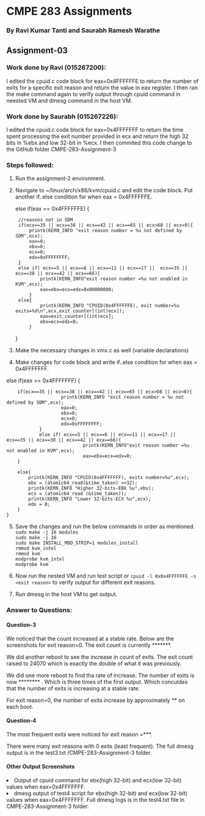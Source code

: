 <h1>CMPE 283 Assignments</h1>
<h3>By Ravi Kumar Tanti and Saurabh Ramesh Warathe</h3>

<h2>Assignment-03</h2>

<h3>Work done by Ravi (015267200):</h3>
I edited the cpuid.c code block for eax=0x4FFFFFFE to return the number of exits for a specific exit reason and return the value in eax register. I then ran the make command again to verify output through cpuid command in neested VM and dmesg command in the host VM.

<h3>Work done by Saurabh (015267226):</h3>
I edited the cpuid.c code block for eax=0x4FFFFFFF to return the time spent processing the exit number provided in ecx and return the high 32 bits in %ebx and low 32-bit in %ecx. I then commited this code change to the GitHub folder CMPE-283-Assignment-3

<h3>Steps followed:</h3>
    
1. Run the assignment-2 environment. <br>
    
2. Navigate to ~/linux/arch/x86/kvm/cpuid.c and edit the code block. Put another if..else condition for when eax = 0x4FFFFFFE. <br>
	  
	 else if(eax == 0x4FFFFFFE)
        {

		//reasons not in SDM
		if(ecx==35 || ecx==38 || ecx==42 || ecx==65 || ecx>68 || ecx<0){
			printk(KERN_INFO "exit reason number = %u not defined by SDM",ecx);
			eax=0;
			ebx=0;
			ecx=0;
			edx=0xFFFFFFFF;
		}
		else if( ecx==5 || ecx==6 || ecx==11 || ecx==17 ||  ecx==35 || ecx==38 || ecx==42 || ecx==66){
				printk(KERN_INFO"exit reason number =%u not enabled in KVM",ecx);
				eax=ebx=ecx=edx=0x00000000;
			}
		else{
				printk(KERN_INFO "CPUID(0x4FFFFFFE), exit number=%u exits=%d\n",ecx,exit_counter[(int)ecx]);
				eax=exit_counter[(int)ecx];
				ebx=ecx=edx=0;
			}
	  }

3. Make the necessary changes in vmx.c as well (variable declarations)<br>
4. Make changes for code block and write if..else condition for when eax = 0x4FFFFFFF. <br>
	  
  else if(eax == 0x4FFFFFFF)
	{

		if(ecx==35 || ecx==38 || ecx==42 || ecx==65 || ecx>68 || ecx<0){
                        printk(KERN_INFO "exit reason number = %u not defined by SDM",ecx);
                        eax=0;
                        ebx=0;
                        ecx=0;
                        edx=0xFFFFFFFF;
                }
                else if( ecx==5 || ecx==6 || ecx==11 || ecx==17 ||  ecx==35 || ecx==38 || ecx==42 || ecx==66){
                                printk(KERN_INFO"exit reason number =%u not enabled in KVM",ecx);
                                eax=ebx=ecx=edx=0;
		}

		else{
			printk(KERN_INFO "CPUID(0x4FFFFFFF), exits number=%u",ecx);
			ebx = (atomic64_read(&time_taken) >>32);
			printk(KERN_INFO "Higher 32-bits-EBX %u",ebx);
			ecx = (atomic64_read (&time_taken));
			printk(KERN_INFO "Lower 32-bits-ECX %u",ecx);
			edx = 0;
		}
	}
     
                                                                     
5. Save the changes and run the below commands in order as mentioned.<br>
    ``` sudo make -j 16 modules ``` <br>
    ``` sudo make -j 16 ```                                                             
    ``` sudo make INSTALL_MOD_STRIP=1 modules_install ```                                                          
    ``` rmmod kvm_intel ```<br>
    ``` rmmod kvm ```<br>
    ``` modprobe kvm_intel ``` <br>
    ``` modprobe kvm ``` <br>
                                                                     
6. Now run the nested VM and run test script or ``` cpuid -l 0x0x4FFFFFFE -s <exit reason> ``` to verify output for different exit reasons.<br>   
    
7. Run dmesg in the host VM to get output. <br>  
	 
<h3>Answer to Questions:</h3>
	  <h4>Question-3</h4>
	  
We noticed that the count increased at a stable rate. Below are the screenshots for exit reason=0. The exit count is currently *******. <br>
	  
		  
We did another reboot to see the increase in count of exits. The exit count raised to 24070 which is exactly the double of what it was previously. <br>
		  

	  
We did one more reboot to find tha rate of increase. The number of exits is now ******** . Which is three times of the first output. Which conculdes that the number of exits is increasing at a stable rate.<br>


For exit reason=0, the number of exits increase by approximately ** on each boot.<br>	  
                           
<h4>Question-4</h4>
	  
The most frequent exits were noticed for exit reason =***.<br>
	  

There were many exit reasons with 0 exits (least frequent). The full dmesg output is in the test3.txt /CMPE-283-Assignment-3 folder.	  <br>
	

<h4>Other Output Screenshots </h4>

<li> Output of cpuid command for ebx(high 32-bit) and ecx(low 32-bit) values when eax=0x4FFFFFFF. <br>
  


<li> dmesg output of test4 script for ebx(high 32-bit) and ecx(low 32-bit) values when eax=0x4FFFFFFF. Full dmesg logs is in the test4.txt file in CMPE-283-Assignment-3 folder.<br>
  


